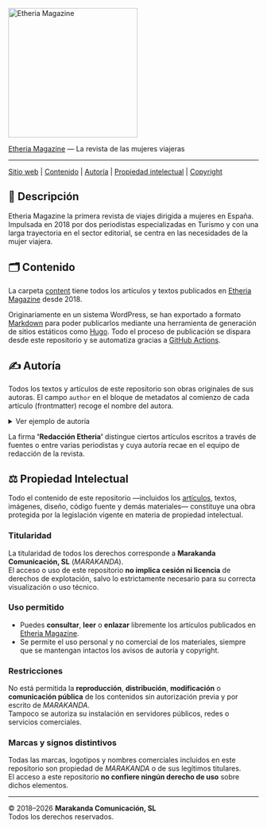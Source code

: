 [autoría]: #autoría
[contenido]: #contenido
[copyright]: #copyright
[etheria magazine]: https://etheriamagazine.com
[github actions]: https://github.com/features/actions
[hugo]: https://gohugo.io
[markdown]: https://en.wikipedia.org/wiki/Markdown
[propiedad intelectual]: #propiedad-intelectual
[sitio web]: https://etheriamagazine.com

<a href="https://etheriamagazine.com/"><img src="https://github.com/user-attachments/assets/acfbd4df-7af3-46b3-b5f6-5e51ce692b66" width="260" alt="Etheria Magazine" /></a>

[Etheria Magazine] — La revista de las mujeres viajeras

---

[Sitio web] | [Contenido] | [Autoría] | [Propiedad intelectual] | [Copyright]

## 📰 Descripción

Etheria Magazine la primera revista de viajes dirigida a mujeres en España. Impulsada
en 2018 por dos periodistas especializadas en Turismo y con una larga trayectoria en
el sector editorial, se centra en las necesidades de la mujer viajera.

## 🗂️ Contenido

La carpeta [content](./content) tiene todos los artículos y textos publicados en
[Etheria Magazine](https://etheriamagazine.com) desde 2018. 

Originariamente en un sistema WordPress, se han exportado a formato [Markdown]
para poder publicarlos mediante una herramienta de generación de sitios
estáticos como [Hugo]. Todo el proceso de publicación se dispara desde este
repositorio y se automatiza gracias a [GitHub Actions].

## ✍️ Autoría

Todos los textos y artículos de este repositorio son obras originales de sus
autoras. El campo `author` en el bloque de metadatos al comienzo
de cada artículo (frontmatter) recoge el nombre del autora.

<details>
  <summary>Ver ejemplo de autoría</summary>

```
---
title: "Ruta en coche por Irlanda: condados de Cork y Kerry"
date: 2023-12-30
cover: https://fotos.etheriamagazine.com/2023/12/irlanda-isla-Garinish.jpg
categories: 
  - viajar-con-amigas
tags: 
  - europa
authors: 
  - Pepa G. Marín
---

Entre brumas, bosques, lagos...
```

</details>


La firma **'Redacción Etheria'** distingue ciertos artículos escritos a través
de fuentes o entre varias periodistas y cuya autoría recae en el equipo de
redacción de la revista.

## ⚖️ Propiedad Intelectual

Todo el contenido de este repositorio —incluidos los [artículos](content/posts), textos, imágenes, diseño, código fuente y demás materiales— constituye una obra protegida por la legislación vigente en materia de propiedad intelectual.

### Titularidad  
La titularidad de todos los derechos corresponde a **Marakanda Comunicación, SL** (*MARAKANDA*).  
El acceso o uso de este repositorio **no implica cesión ni licencia** de derechos de explotación, salvo lo estrictamente necesario para su correcta visualización o uso técnico.

### Uso permitido  
- Puedes **consultar**, **leer** o **enlazar** libremente los artículos publicados en [Etheria Magazine](https://etheriamagazine.com).  
- Se permite el uso personal y no comercial de los materiales, siempre que se mantengan intactos los avisos de autoría y copyright.

### Restricciones  
No está permitida la **reproducción**, **distribución**, **modificación** o **comunicación pública** de los contenidos sin autorización previa y por escrito de *MARAKANDA*.  
Tampoco se autoriza su instalación en servidores públicos, redes o servicios comerciales.

### Marcas y signos distintivos  
Todas las marcas, logotipos y nombres comerciales incluidos en este repositorio son propiedad de *MARAKANDA* o de sus legítimos titulares.  
El acceso a este repositorio **no confiere ningún derecho de uso** sobre dichos elementos.

---

© 2018–2026 **Marakanda Comunicación, SL**  
Todos los derechos reservados.
